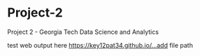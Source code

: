 # Project-2
Project 2 - Georgia Tech Data Science and Analytics



test web output here https://key12pat34.github.io/...add file path
